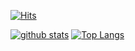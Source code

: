 [![Hits](https://hits.seeyoufarm.com/api/count/incr/badge.svg?url=https%3A%2F%2Fgithub.com%2FJeyunSong)](https://hits.seeyoufarm.com)
<!--
**JeyunSong/JeyunSong** is a ✨ _special_ ✨ repository because its `README.md` (this file) appears on your GitHub profile.

Here are some ideas to get you started:

- 🔭 I’m currently working on ...
- 🌱 I’m currently learning ...
- 👯 I’m looking to collaborate on ...
- 🤔 I’m looking for help with ...
- 💬 Ask me about ...
- 📫 How to reach me: ...
- 😄 Pronouns: ...
- ⚡ Fun fact: ...
-->

[![github stats](https://github-readme-stats.vercel.app/api?username=JeyunSong&show_icons=true&hide_border=true)](https://github.com/JeyunSong)
[![Top Langs](https://github-readme-stats.vercel.app/api/top-langs/?username=JeyunSong&layout=compact)](https://github.com/JeyunSong)

